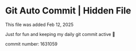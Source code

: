# Git Auto Commit | Hidden File

This file was added Feb 12, 2025

Just for fun and keeping my daily git commit active 🤪

commit number: 1631059
